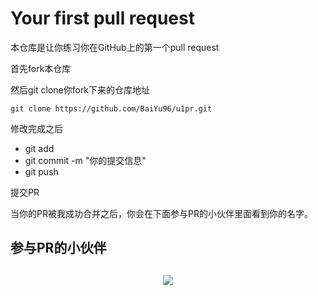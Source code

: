 # Your first pull request

本仓库是让你练习你在GitHub上的第一个pull request

首先fork本仓库

然后git clone你fork下来的仓库地址

``` 
git clone https://github.com/BaiYu96/u1pr.git
```

修改完成之后

* git add
* git commit -m "你的提交信息"
* git push

提交PR

当你的PR被我成功合并之后，你会在下面参与PR的小伙伴里面看到你的名字。

## 参与PR的小伙伴

<div align=center style="margin-top: 30px;">
  <a href="https://github.com/BaiYu96/u1pr/graphs/contributors">
    <img src="https://contrib.rocks/image?repo=BaiYu96/u1pr" />
  </a>
</div>



